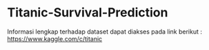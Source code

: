 # Titanic-Survival-Prediction
Informasi lengkap terhadap dataset dapat diakses pada link berikut : https://www.kaggle.com/c/titanic
